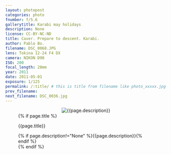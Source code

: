```yaml
---
layout: photopost
categories: photo
fnumber: f/5.6
gallerytitle: Karabi may holidays
description: None
license: CC-BY-NC-ND
title: Caver. Prepare to descent. Karabi.
author: Pablo Bo.
filename: DSC_0068.JPG
lens: Tokina 12-24 F4 DX
camera: NIKON D90
ISO: 200
focal_length: 28mm
year: 2011
date: 2011-05-01
exposure: 1/125
permalink: /:title/ # this is title from filename like photo_xxxxx.jpg
prev_filename: 
next_filename: DSC_0036.jpg
---
```


<figure style="">
<div id="photo" style="text-align: center;">
<img class="" src="{{ site.url }}/images/gallery/{{page.year}}/{{page.gallerytitle}}/{{page.filename}}" alt="{{page.description}}">
</div>
{% if page.title %}
<figcaption><p>{{page.title}}</p>{% if page.description!="None" %}{{page.description}}{% endif %}</figcaption>
{% endif %}
</figure>
